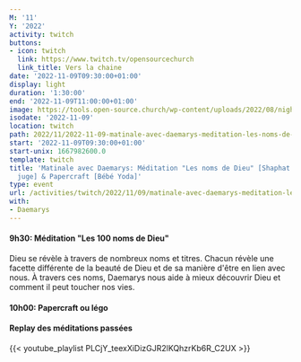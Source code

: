 ```yaml
---
M: '11'
Y: '2022'
activity: twitch
buttons:
- icon: twitch
  link: https://www.twitch.tv/opensourcechurch
  link_title: Vers la chaine
date: '2022-11-09T09:30:00+01:00'
display: light
duration: '1:30:00'
end: '2022-11-09T11:00:00+01:00'
image: https://tools.open-source.church/wp-content/uploads/2022/08/night-sky-osc-noms-de-dieu.jpg
isodate: '2022-11-09'
location: twitch
path: 2022/11/2022-11-09-matinale-avec-daemarys-meditation-les-noms-de-dieu-shaphat-celui-qui-juge-papercraft-bebe-yoda.md
start: '2022-11-09T09:30:00+01:00'
start-unix: 1667982600.0
template: twitch
title: 'Matinale avec Daemarys: Méditation "Les noms de Dieu" [Shaphat — Celui qui
  juge] & Papercraft [Bébé Yoda]'
type: event
url: /activities/twitch/2022/11/09/matinale-avec-daemarys-meditation-les-noms-de-dieu-shaphat-celui-qui-juge-papercraft-bebe-yoda
with:
- Daemarys
---
```

#### 9h30: Méditation "Les 100 noms de Dieu"



Dieu se révèle à travers de nombreux noms et titres. Chacun révèle une facette différente de la beauté de Dieu et de sa manière d'être en lien avec nous. À travers ces noms, Daemarys nous aide à mieux découvrir Dieu et comment il peut toucher nos vies.

#### 10h00: Papercraft ou légo


#### Replay des méditations passées

{{< youtube_playlist PLCjY_teexXiDizGJR2lKQhzrKb6R_C2UX >}}